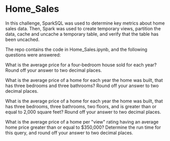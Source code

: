 # Home_Sales

In this challenge, SparkSQL was used to determine key metrics about home sales data. Then, Spark was used to create temporary views, partition the data, cache and uncache a temporary table, and verify that the table has been uncached.

The repo contains the code in Home_Sales.ipynb, and the following questions were answered:

What is the average price for a four-bedroom house sold for each year? Round off your answer to two decimal places.



What is the average price of a home for each year the home was built, that has three bedrooms and three bathrooms? Round off your answer to two decimal places.


What is the average price of a home for each year the home was built, that has three bedrooms, three bathrooms, two floors, and is greater than or equal to 2,000 square feet? Round off your answer to two decimal places.



What is the average price of a home per "view" rating having an average home price greater than or equal to $350,000? Determine the run time for this query, and round off your answer to two decimal places.

